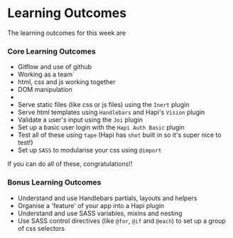 # Learning Outcomes

The learning outcomes for this week are

### Core Learning Outcomes

+ Gitflow and use of github
+ Working as a team`
+ html, css and js working together
+ DOM manipulation
+ 
+ Serve static files (like css or js files) using the `Inert` plugin
+ Serve html templates using `Handlebars` and Hapi's `Vision` plugin
+ Validate a user's input using the `Joi` plugin
+ Set up a basic user login with the `Hapi Auth Basic` plugin
+ Test all of these using `tape` (Hapi has `shot` built in so it's super nice to test!)
+ Set up `SASS` to modularise your css using `@import`

If you can do all of these, congratulations!!

### Bonus Learning Outcomes

+ Understand and use Handlebars partials, layouts and helpers
+ Organise a 'feature' of your app into a Hapi plugin
+ Understand and use SASS variables, mixins and nesting
+ Use SASS control directives (like `@for`, `@if` and `@each`) to set up a group of css selectors

